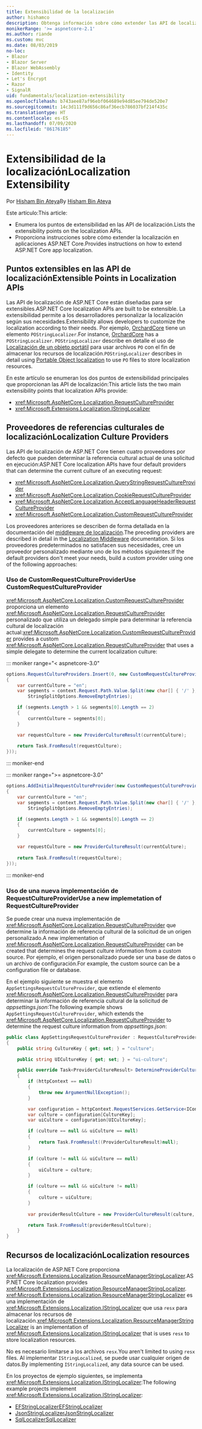 ```yaml
---
title: Extensibilidad de la localización
author: hishamco
description: Obtenga información sobre cómo extender las API de localización en aplicaciones ASP.NET Core.
monikerRange: '>= aspnetcore-2.1'
ms.author: riande
ms.custom: mvc
ms.date: 08/03/2019
no-loc:
- Blazor
- Blazor Server
- Blazor WebAssembly
- Identity
- Let's Encrypt
- Razor
- SignalR
uid: fundamentals/localization-extensibility
ms.openlocfilehash: b743aee87af96ebf064689e94d85ee794de520e7
ms.sourcegitcommit: 14c3d111f9d656c86af36ecb786037bf214f435c
ms.translationtype: HT
ms.contentlocale: es-ES
ms.lasthandoff: 07/09/2020
ms.locfileid: "86176185"
---
```

# <a name="localization-extensibility"></a><span data-ttu-id="50b2a-103">Extensibilidad de la localización</span><span class="sxs-lookup"><span data-stu-id="50b2a-103">Localization Extensibility</span></span>

<span data-ttu-id="50b2a-104">Por [Hisham Bin Ateya](https://github.com/hishamco)</span><span class="sxs-lookup"><span data-stu-id="50b2a-104">By [Hisham Bin Ateya](https://github.com/hishamco)</span></span>

<span data-ttu-id="50b2a-105">Este artículo:</span><span class="sxs-lookup"><span data-stu-id="50b2a-105">This article:</span></span>

* <span data-ttu-id="50b2a-106">Enumera los puntos de extensibilidad en las API de localización.</span><span class="sxs-lookup"><span data-stu-id="50b2a-106">Lists the extensibility points on the localization APIs.</span></span>
* <span data-ttu-id="50b2a-107">Proporciona instrucciones sobre cómo extender la localización en aplicaciones ASP.NET Core.</span><span class="sxs-lookup"><span data-stu-id="50b2a-107">Provides instructions on how to extend ASP.NET Core app localization.</span></span>

## <a name="extensible-points-in-localization-apis"></a><span data-ttu-id="50b2a-108">Puntos extensibles en las API de localización</span><span class="sxs-lookup"><span data-stu-id="50b2a-108">Extensible Points in Localization APIs</span></span>

<span data-ttu-id="50b2a-109">Las API de localización de ASP.NET Core están diseñadas para ser extensibles.</span><span class="sxs-lookup"><span data-stu-id="50b2a-109">ASP.NET Core localization APIs are built to be extensible.</span></span> <span data-ttu-id="50b2a-110">La extensibilidad permite a los desarrolladores personalizar la localización según sus necesidades.</span><span class="sxs-lookup"><span data-stu-id="50b2a-110">Extensibility allows developers to customize the localization according to their needs.</span></span> <span data-ttu-id="50b2a-111">Por ejemplo, [OrchardCore](https://github.com/orchardCMS/OrchardCore/) tiene un elemento `POStringLocalizer`.</span><span class="sxs-lookup"><span data-stu-id="50b2a-111">For instance, [OrchardCore](https://github.com/orchardCMS/OrchardCore/) has a `POStringLocalizer`.</span></span> <span data-ttu-id="50b2a-112">`POStringLocalizer` describe en detalle el uso de [Localización de un objeto portátil](xref:fundamentals/portable-object-localization) para usar archivos `PO` con el fin de almacenar los recursos de localización.</span><span class="sxs-lookup"><span data-stu-id="50b2a-112">`POStringLocalizer` describes in detail using [Portable Object localization](xref:fundamentals/portable-object-localization) to use `PO` files to store localization resources.</span></span>

<span data-ttu-id="50b2a-113">En este artículo se enumeran los dos puntos de extensibilidad principales que proporcionan las API de localización:</span><span class="sxs-lookup"><span data-stu-id="50b2a-113">This article lists the two main extensibility points that localization APIs provide:</span></span> 

* <xref:Microsoft.AspNetCore.Localization.RequestCultureProvider>
* <xref:Microsoft.Extensions.Localization.IStringLocalizer>

## <a name="localization-culture-providers"></a><span data-ttu-id="50b2a-114">Proveedores de referencias culturales de localización</span><span class="sxs-lookup"><span data-stu-id="50b2a-114">Localization Culture Providers</span></span>

<span data-ttu-id="50b2a-115">Las API de localización de ASP.NET Core tienen cuatro proveedores por defecto que pueden determinar la referencia cultural actual de una solicitud en ejecución:</span><span class="sxs-lookup"><span data-stu-id="50b2a-115">ASP.NET Core localization APIs have four default providers that can determine the current culture of an executing request:</span></span>

* <xref:Microsoft.AspNetCore.Localization.QueryStringRequestCultureProvider>
* <xref:Microsoft.AspNetCore.Localization.CookieRequestCultureProvider>
* <xref:Microsoft.AspNetCore.Localization.AcceptLanguageHeaderRequestCultureProvider>
* <xref:Microsoft.AspNetCore.Localization.CustomRequestCultureProvider>

<span data-ttu-id="50b2a-116">Los proveedores anteriores se describen de forma detallada en la documentación del [middleware de localización](xref:fundamentals/localization).</span><span class="sxs-lookup"><span data-stu-id="50b2a-116">The preceding providers are described in detail in the [Localization Middleware](xref:fundamentals/localization) documentation.</span></span> <span data-ttu-id="50b2a-117">Si los proveedores predeterminados no satisfacen sus necesidades, cree un proveedor personalizado mediante uno de los métodos siguientes:</span><span class="sxs-lookup"><span data-stu-id="50b2a-117">If the default providers don't meet your needs, build a custom provider using one of the following approaches:</span></span>

### <a name="use-customrequestcultureprovider"></a><span data-ttu-id="50b2a-118">Uso de CustomRequestCultureProvider</span><span class="sxs-lookup"><span data-stu-id="50b2a-118">Use CustomRequestCultureProvider</span></span>

<span data-ttu-id="50b2a-119"><xref:Microsoft.AspNetCore.Localization.CustomRequestCultureProvider> proporciona un elemento <xref:Microsoft.AspNetCore.Localization.RequestCultureProvider> personalizado que utiliza un delegado simple para determinar la referencia cultural de localización actual:</span><span class="sxs-lookup"><span data-stu-id="50b2a-119"><xref:Microsoft.AspNetCore.Localization.CustomRequestCultureProvider> provides a custom <xref:Microsoft.AspNetCore.Localization.RequestCultureProvider> that uses a simple delegate to determine the current localization culture:</span></span>

::: moniker range="< aspnetcore-3.0"
```csharp
options.RequestCultureProviders.Insert(0, new CustomRequestCultureProvider(async context =>
{
    var currentCulture = "en";
    var segments = context.Request.Path.Value.Split(new char[] { '/' }, 
        StringSplitOptions.RemoveEmptyEntries);

    if (segments.Length > 1 && segments[0].Length == 2)
    {
        currentCulture = segments[0];
    }

    var requestCulture = new ProviderCultureResult(currentCulture);
    
    return Task.FromResult(requestCulture);
}));
```

::: moniker-end

::: moniker range=">= aspnetcore-3.0"
```csharp
options.AddInitialRequestCultureProvider(new CustomRequestCultureProvider(async context =>
{
    var currentCulture = "en";
    var segments = context.Request.Path.Value.Split(new char[] { '/' }, 
        StringSplitOptions.RemoveEmptyEntries);

    if (segments.Length > 1 && segments[0].Length == 2)
    {
        currentCulture = segments[0];
    }

    var requestCulture = new ProviderCultureResult(currentCulture);
    
    return Task.FromResult(requestCulture);
}));
```

::: moniker-end

### <a name="use-a-new-implemetation-of-requestcultureprovider"></a><span data-ttu-id="50b2a-120">Uso de una nueva implementación de RequestCultureProvider</span><span class="sxs-lookup"><span data-stu-id="50b2a-120">Use a new implemetation of RequestCultureProvider</span></span>

<span data-ttu-id="50b2a-121">Se puede crear una nueva implementación de <xref:Microsoft.AspNetCore.Localization.RequestCultureProvider> que determine la información de referencia cultural de la solicitud de un origen personalizado.</span><span class="sxs-lookup"><span data-stu-id="50b2a-121">A new implementation of <xref:Microsoft.AspNetCore.Localization.RequestCultureProvider> can be created that determines the request culture information from a custom source.</span></span> <span data-ttu-id="50b2a-122">Por ejemplo, el origen personalizado puede ser una base de datos o un archivo de configuración.</span><span class="sxs-lookup"><span data-stu-id="50b2a-122">For example, the custom source can be a configuration file or database.</span></span>

<span data-ttu-id="50b2a-123">En el ejemplo siguiente se muestra el elemento `AppSettingsRequestCultureProvider`, que extiende el elemento <xref:Microsoft.AspNetCore.Localization.RequestCultureProvider> para determinar la información de referencia cultural de la solicitud de *appsettings.json*:</span><span class="sxs-lookup"><span data-stu-id="50b2a-123">The following example shows `AppSettingsRequestCultureProvider`, which extends the <xref:Microsoft.AspNetCore.Localization.RequestCultureProvider> to determine the request culture information from *appsettings.json*:</span></span>

```csharp
public class AppSettingsRequestCultureProvider : RequestCultureProvider
{
    public string CultureKey { get; set; } = "culture";

    public string UICultureKey { get; set; } = "ui-culture";

    public override Task<ProviderCultureResult> DetermineProviderCultureResult(HttpContext httpContext)
    {
        if (httpContext == null)
        {
            throw new ArgumentNullException();
        }

        var configuration = httpContext.RequestServices.GetService<IConfigurationRoot>();
        var culture = configuration[CultureKey];
        var uiCulture = configuration[UICultureKey];

        if (culture == null && uiCulture == null)
        {
            return Task.FromResult((ProviderCultureResult)null);
        }

        if (culture != null && uiCulture == null)
        {
            uiCulture = culture;
        }

        if (culture == null && uiCulture != null)
        {
            culture = uiCulture;
        }
        
        var providerResultCulture = new ProviderCultureResult(culture, uiCulture);

        return Task.FromResult(providerResultCulture);
    }
}
```

## <a name="localization-resources"></a><span data-ttu-id="50b2a-124">Recursos de localización</span><span class="sxs-lookup"><span data-stu-id="50b2a-124">Localization resources</span></span>

<span data-ttu-id="50b2a-125">La localización de ASP.NET Core proporciona <xref:Microsoft.Extensions.Localization.ResourceManagerStringLocalizer>.</span><span class="sxs-lookup"><span data-stu-id="50b2a-125">ASP.NET Core localization provides <xref:Microsoft.Extensions.Localization.ResourceManagerStringLocalizer>.</span></span> <span data-ttu-id="50b2a-126"><xref:Microsoft.Extensions.Localization.ResourceManagerStringLocalizer> es una implementación de <xref:Microsoft.Extensions.Localization.IStringLocalizer> que usa `resx` para almacenar los recursos de localización.</span><span class="sxs-lookup"><span data-stu-id="50b2a-126"><xref:Microsoft.Extensions.Localization.ResourceManagerStringLocalizer> is an implementation of <xref:Microsoft.Extensions.Localization.IStringLocalizer> that is uses `resx` to store localization resources.</span></span>

<span data-ttu-id="50b2a-127">No es necesario limitarse a los archivos `resx`.</span><span class="sxs-lookup"><span data-stu-id="50b2a-127">You aren't limited to using `resx` files.</span></span> <span data-ttu-id="50b2a-128">Al implementar `IStringLocalized`, se puede usar cualquier origen de datos.</span><span class="sxs-lookup"><span data-stu-id="50b2a-128">By implementing `IStringLocalized`, any data source can be used.</span></span>

<span data-ttu-id="50b2a-129">En los proyectos de ejemplo siguientes, se implementa <xref:Microsoft.Extensions.Localization.IStringLocalizer>:</span><span class="sxs-lookup"><span data-stu-id="50b2a-129">The following example projects implement <xref:Microsoft.Extensions.Localization.IStringLocalizer>:</span></span> 

* [<span data-ttu-id="50b2a-130">EFStringLocalizer</span><span class="sxs-lookup"><span data-stu-id="50b2a-130">EFStringLocalizer</span></span>](https://github.com/aspnet/Entropy/tree/master/samples/Localization.EntityFramework)
* [<span data-ttu-id="50b2a-131">JsonStringLocalizer</span><span class="sxs-lookup"><span data-stu-id="50b2a-131">JsonStringLocalizer</span></span>](https://github.com/hishamco/My.Extensions.Localization.Json)
* [<span data-ttu-id="50b2a-132">SqlLocalizer</span><span class="sxs-lookup"><span data-stu-id="50b2a-132">SqlLocalizer</span></span>](https://github.com/damienbod/AspNetCoreLocalization)
